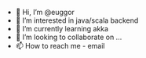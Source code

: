 - 👋 Hi, I’m @euggor
- 👀 I’m interested in java/scala backend
- 🌱 I’m currently learning akka
- 💞️ I’m looking to collaborate on ...
- 📫 How to reach me - email

<!---
euggor/euggor is a ✨ special ✨ repository because its `README.md` (this file) appears on your GitHub profile.
You can click the Preview link to take a look at your changes.
--->
